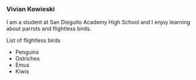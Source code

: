 ### Vivian Kowieski

I am a student at San Dieguito Academy High School and I enjoy learning about parrots and flightless birds.

List of flightless birds

- Penguins
- Ostriches
- Emus
- Kiwis


